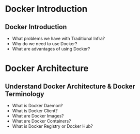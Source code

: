 # Docker Introduction

## Docker Introduction
- What problems we have with Traditional Infra?
- Why do we need to use Docker? 
- What are advantages of using Docker?



# Docker Architecture

## Understand Docker Architecture & Docker Terminology
- What is Docker Daemon? 
- What is Docker Client?
- What are Docker Images?
- What are Docker Containers?
- What is Docker Registry or Docker Hub?

